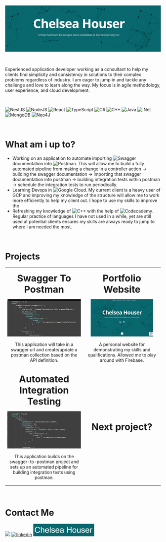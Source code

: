 ![Senior Software Developer](images/banner.png)
<p>&nbsp;</p>
Experienced application developer working as a consultant to help my clients find simplicity and consistency in solutions to their complex problems regardless of industry. I am eager to jump in and tackle any challenge and love to learn along the way. My focus is in agile methodology, user experience, and cloud development.
<p>&nbsp;</p>

![NestJS](https://img.shields.io/badge/nestjs-%23E0234E.svg?style=for-the-badge&logo=nestjs&logoColor=white) ![NodeJS](https://img.shields.io/badge/node.js-6DA55F?style=for-the-badge&logo=node.js&logoColor=white) ![React](https://img.shields.io/badge/react-%2320232a.svg?style=for-the-badge&logo=react&logoColor=%2361DAFB) ![TypeScript](https://img.shields.io/badge/typescript-%23007ACC.svg?style=for-the-badge&logo=typescript&logoColor=white) ![C#](https://img.shields.io/badge/c%23-%23239120.svg?style=for-the-badge&logo=c-sharp&logoColor=white) ![C++](https://img.shields.io/badge/c++-%2300599C.svg?style=for-the-badge&logo=c%2B%2B&logoColor=white) ![Java](https://img.shields.io/badge/java-%23ED8B00.svg?style=for-the-badge&logo=java&logoColor=white) ![.Net](https://img.shields.io/badge/.NET-5C2D91?style=for-the-badge&logo=.net&logoColor=white) ![MongoDB](https://img.shields.io/badge/MongoDB-%234ea94b.svg?style=for-the-badge&logo=mongodb&logoColor=white) ![Neo4J](https://img.shields.io/badge/Neo4j-008CC1?style=for-the-badge&logo=neo4j&logoColor=white)
<p>&nbsp;</p>
<h1>What am i up to?</h1>

- Working on an application to automate importing ![Swagger](https://img.shields.io/badge/-Swagger-%23Clojure?style=for-the-badge&logo=swagger&logoColor=white) documentation into ![Postman](https://img.shields.io/badge/Postman-FF6C37?style=for-the-badge&logo=postman&logoColor=white). This will allow me to build a fully automated pipeline from making a change in a controller action -> building the swagger documentation -> importing that swagger documentation into postman -> building integration tests within postman -> schedule the integration tests to run periodically.
- Learning Devops in ![Google Cloud](https://img.shields.io/badge/GoogleCloud-%234285F4.svg?style=for-the-badge&logo=google-cloud&logoColor=white). My current client is a heavy user of GCP and improving my knowledge of the structure will allow me to work more efficiently to help my client out. I hope to use my skills to improve the
- Refreshing my knowledge of ![C++](https://img.shields.io/badge/c++-%2300599C.svg?style=for-the-badge&logo=c%2B%2B&logoColor=white) with the help of ![Codecademy](https://img.shields.io/badge/Codecademy-FFF0E5?style=for-the-badge&logo=codecademy&logoColor=1F243A). Regular practice of languages I have not used in a while, yet are still used at potential clients ensures my skills are always ready to jump to where I am needed the most.
<p>&nbsp;</p>

<h1>Projects</h1>
<table width="100%" style="text-align:center">
 <tr>
    <td width="50%">
      <p><b style="font-size:30px">Swagger To Postman</b></p>
      <img src='images/swagger-to-postman.JPG' alt='swagger-to-postman' height='120' href="//https://github.com/chelseahouser/swaggerToPostman" />
      <p>This application will take in a swagger url and create/update a postman collection based on the API definition.</p>
   </td>
    <td>
      <p><b style="font-size:30px">Portfolio Website</b></p>
      <img src='images/website.JPG' alt='porfolio-website' height='120' href="//https://github.com/chelseahouser/website" />
      <p>A personal website for demonstrating my skills and qualifications. Allowed me to play around with Firebase.</p>
   </td>
 </tr>
  <tr>
    <td width="50%">
      <p><b style="font-size:30px">Automated Integration Testing</b></p>
      <img src='images/automated-integration-testing.JPG' alt='automated-integration-testing' height='120' href="//https://github.com/chelseahouser/automated-integration-testing" />
      <p>This application builds on the swagger-to-postman project and sets up an automated pipeline for building integration tests using postman.</p>
    </td>
    <td>
      <p><b style="font-size:30px">Next project?</b></p>
   </td>
 </tr>
</table>

<p>&nbsp;</p>
<h1>Contact Me</h1>

[<img src='https://img.shields.io/badge/Gmail-D14836?style=for-the-badge&logo=gmail&logoColor=white' height='40'>](mailto:contact@chelseahouser.com) 
[<img src='https://img.shields.io/badge/linkedin-%230077B5.svg?style=for-the-badge&logo=linkedin&logoColor=white' alt='linkedin' height='40'>](https://www.linkedin.com/in/chelsea-houser/) [<img src='images/website-badge.png' alt='website' height='40'>](https://chelseahouser.com/)  
